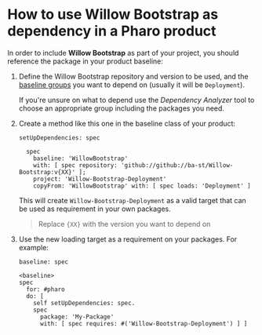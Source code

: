 # How to use Willow Bootstrap as dependency in a Pharo product

In order to include **Willow Bootstrap** as part of your project, you should reference
the package in your product baseline:

1. Define the Willow Bootstrap repository and version to be used, and the [baseline groups](../reference/Baseline-groups.md)
    you want to depend on (usually it will be `Deployment`).

    If you're unsure on what to depend use the *Dependency Analyzer*
    tool to choose an appropriate group including the packages you need.

2. Create a method like this one in the baseline class of your product:

    ```smalltalk
    setUpDependencies: spec

      spec
        baseline: 'WillowBootstrap'
        with: [ spec repository: 'github://github://ba-st/Willow-Bootstrap:v{XX}' ];
        project: 'Willow-Bootstrap-Deployment'
        copyFrom: 'WillowBootstrap' with: [ spec loads: 'Deployment' ]
    ```

    This will create `Willow-Bootstrap-Deployment` as a valid target that can be used
    as requirement in your own packages.

    > Replace `{XX}` with the version you want to depend on

3. Use the new loading target as a requirement on your packages. For example:

    ```smalltalk
    baseline: spec

    <baseline>
    spec
      for: #pharo
      do: [
        self setUpDependencies: spec.
        spec
          package: 'My-Package'
          with: [ spec requires: #('Willow-Bootstrap-Deployment') ] ]
    ```
